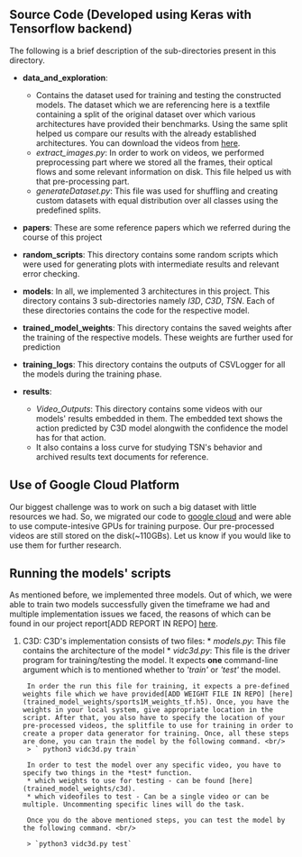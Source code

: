 ## Source Code (Developed using Keras with Tensorflow backend)

The following is a brief description of the sub-directories present in this directory.

* **data_and_exploration**: 
    - Contains the dataset used for training and testing the constructed models. The dataset which we are referencing here is a textfile containing a split of the original dataset over which various architectures have provided their benchmarks. Using the same split helped us compare our results with the already established architectures.
    You can download the videos from [here](https://www.crcv.ucf.edu/data/UCF101/UCF101.rar).
    - *extract_images.py*: In order to work on videos, we performed preprocessing part where we stored all the frames, their optical flows and some relevant information on disk. This file helped us with that pre-processing part.
    - *generateDataset.py*: This file was used for shuffling and creating custom datasets with equal distribution over all classes using the predefined splits.

* **papers**: These are some reference papers which we referred during the course of this project

* **random_scripts**: This directory contains some random scripts which were used for generating plots with intermediate results and relevant error checking.

* **models**: In all, we implemented 3 architectures in this project. This directory contains 3 sub-directories namely *I3D*, *C3D*, *TSN*. Each of these directories contains the code for the respective model.

* **trained_model_weights**: This directory contains the saved weights after the training of the respective models. These weights are further used for prediction

* **training_logs**: This directory contains the outputs of CSVLogger for all the models during the training phase.

* **results**: 
    - *Video_Outputs*: This directory contains some videos with our models' results embedded in them. The embedded text shows the action predicted by C3D model alongwith the confidence the model has for that action.
    - It also contains a loss curve for studying TSN's behavior and archived results text documents for reference.

## Use of Google Cloud Platform 

Our biggest challenge was to work on such a big dataset with little resources we had. So, we migrated our code to [google cloud](https://cloud.google.com) and were able to use compute-intesive GPUs for training purpose. Our pre-processed videos are still stored on the disk(~110GBs). Let us know if you would like to use them for further research.


## Running the models' scripts

As mentioned before, we implemented three models. Out of which, we were able to train two models successfully given the timeframe we had and multiple implementation issues we faced, the reasons of which can be found in our project report[ADD REPORT IN REPO] [here](../Report.pdf).

1. C3D: C3D's implementation consists of two files:
        * *models.py*: This file contains the architecture of the model
        * *vidc3d.py*: This file is the driver program for training/testing the model. It expects **one** command-line argument which is to mentioned whether to *'train'* or *'test'* the model.

        In order the run this file for training, it expects a pre-defined weights file which we have provided[ADD WEIGHT FILE IN REPO] [here](trained_model_weights/sports1M_weights_tf.h5). Once, you have the weights in your local system, give appropriate location in the script. After that, you also have to specify the location of your pre-processed videos, the splitfile to use for training in order to create a proper data generator for training. Once, all these steps are done, you can train the model by the following command. <br/>
        > ` python3 vidc3d.py train`

        In order to test the model over any specific video, you have to specify two things in the *test* function.
        * which weights to use for testing - can be found [here](trained_model_weights/c3d).
        * which videofiles to test - Can be a single video or can be multiple. Uncommenting specific lines will do the task.

        Once you do the above mentioned steps, you can test the model by the following command. <br/>

        > `python3 vidc3d.py test` 